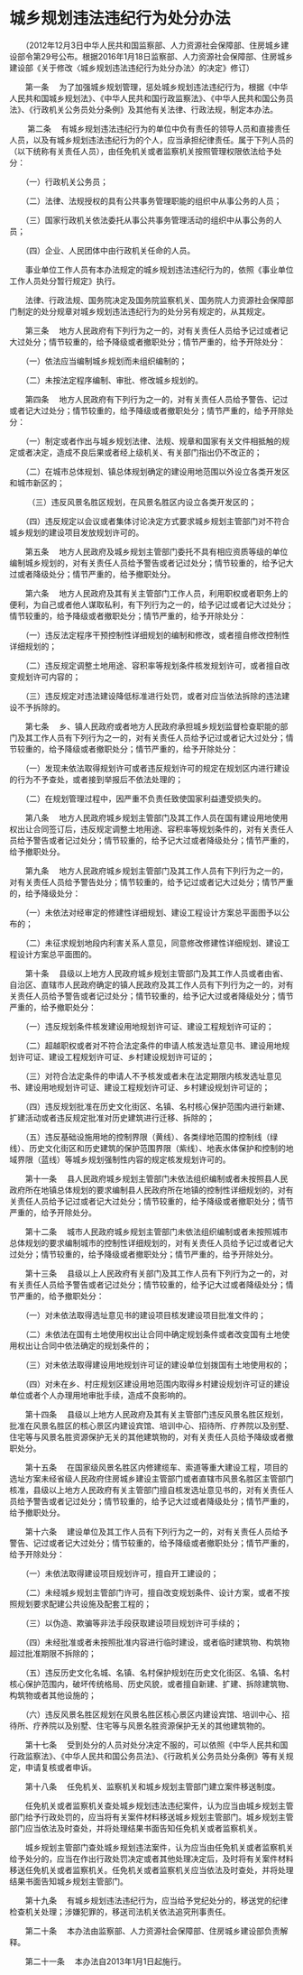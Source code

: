 # 城乡规划违法违纪行为处分办法

　　（2012年12月3日中华人民共和国监察部、人力资源社会保障部、住房城乡建设部令第29号公布。根据2016年1月18日监察部、人力资源社会保障部、住房城乡建设部《关于修改〈城乡规划违法违纪行为处分办法〉的决定》修订）

　　第一条　 为了加强城乡规划管理，惩处城乡规划违法违纪行为，根据《中华人民共和国城乡规划法》、《中华人民共和国行政监察法》、《中华人民共和国公务员法》、《行政机关公务员处分条例》及其他有关法律、行政法规，制定本办法。

　　 第二条　 有城乡规划违法违纪行为的单位中负有责任的领导人员和直接责任人员，以及有城乡规划违法违纪行为的个人，应当承担纪律责任。属于下列人员的（以下统称有关责任人员），由任免机关或者监察机关按照管理权限依法给予处分：

　　（一）行政机关公务员；

　　（二）法律、法规授权的具有公共事务管理职能的组织中从事公务的人员；

　　（三）国家行政机关依法委托从事公共事务管理活动的组织中从事公务的人员；

　　（四）企业、人民团体中由行政机关任命的人员。

　　事业单位工作人员有本办法规定的城乡规划违法违纪行为的，依照《事业单位工作人员处分暂行规定》执行。

　　法律、行政法规、国务院决定及国务院监察机关、国务院人力资源社会保障部门制定的处分规章对城乡规划违法违纪行为的处分另有规定的，从其规定。

　　第三条　 地方人民政府有下列行为之一的，对有关责任人员给予记过或者记大过处分；情节较重的，给予降级或者撤职处分；情节严重的，给予开除处分：

　　（一）依法应当编制城乡规划而未组织编制的；

　　（二）未按法定程序编制、审批、修改城乡规划的。

　　第四条　 地方人民政府有下列行为之一的，对有关责任人员给予警告、记过或者记大过处分；情节较重的，给予降级或者撤职处分；情节严重的，给予开除处分：

　　（一）制定或者作出与城乡规划法律、法规、规章和国家有关文件相抵触的规定或者决定，造成不良后果或者经上级机关、有关部门指出仍不改正的；

　　（二）在城市总体规划、镇总体规划确定的建设用地范围以外设立各类开发区和城市新区的；

　　 （三）违反风景名胜区规划，在风景名胜区内设立各类开发区的；

　　（四）违反规定以会议或者集体讨论决定方式要求城乡规划主管部门对不符合城乡规划的建设项目发放规划许可的。

　　第五条　 地方人民政府及城乡规划主管部门委托不具有相应资质等级的单位编制城乡规划的，对有关责任人员给予警告或者记过处分；情节较重的，给予记大过或者降级处分；情节严重的，给予撤职处分。

　　第六条　 地方人民政府及其有关主管部门工作人员，利用职权或者职务上的便利，为自己或者他人谋取私利，有下列行为之一的，给予记过或者记大过处分；情节较重的，给予降级或者撤职处分；情节严重的，给予开除处分：

　　（一）违反法定程序干预控制性详细规划的编制和修改，或者擅自修改控制性详细规划的；

　　（二）违反规定调整土地用途、容积率等规划条件核发规划许可，或者擅自改变规划许可内容的；

　　（三）违反规定对违法建设降低标准进行处罚，或者对应当依法拆除的违法建设不予拆除的。

　　第七条　 乡、镇人民政府或者地方人民政府承担城乡规划监督检查职能的部门及其工作人员有下列行为之一的，对有关责任人员给予记过或者记大过处分；情节较重的，给予降级或者撤职处分；情节严重的，给予开除处分：

　　（一）发现未依法取得规划许可或者违反规划许可的规定在规划区内进行建设的行为不予查处，或者接到举报后不依法处理的；

　　（二）在规划管理过程中，因严重不负责任致使国家利益遭受损失的。

　　第八条　 地方人民政府城乡规划主管部门及其工作人员在国有建设用地使用权出让合同签订后，违反规定调整土地用途、容积率等规划条件的，对有关责任人员给予警告或者记过处分；情节较重的，给予记大过或者降级处分；情节严重的，给予撤职处分。

　　第九条　 地方人民政府城乡规划主管部门及其工作人员有下列行为之一的，对有关责任人员给予警告处分；情节较重的，给予记过或者记大过处分；情节严重的，给予降级处分：

　　（一）未依法对经审定的修建性详细规划、建设工程设计方案总平面图予以公布的；

　　（二）未征求规划地段内利害关系人意见，同意修改修建性详细规划、建设工程设计方案总平面图的。

　　第十条　 县级以上地方人民政府城乡规划主管部门及其工作人员或者由省、自治区、直辖市人民政府确定的镇人民政府及其工作人员有下列行为之一的，对有关责任人员给予警告或者记过处分；情节较重的，给予记大过或者降级处分；情节严重的，给予撤职处分：

　　（一）违反规划条件核发建设用地规划许可证、建设工程规划许可证的；

　　（二）超越职权或者对不符合法定条件的申请人核发选址意见书、建设用地规划许可证、建设工程规划许可证、乡村建设规划许可证的；

　　（三）对符合法定条件的申请人不予核发或者未在法定期限内核发选址意见书、建设用地规划许可证、建设工程规划许可证、乡村建设规划许可证的；

　　（四）违反规划批准在历史文化街区、名镇、名村核心保护范围内进行新建、扩建活动或者违反规定批准对历史建筑进行迁移、拆除的；

　　（五）违反基础设施用地的控制界限（黄线）、各类绿地范围的控制线（绿线）、历史文化街区和历史建筑的保护范围界限（紫线）、地表水体保护和控制的地域界限（蓝线）等城乡规划强制性内容的规定核发规划许可的。

　　第十一条　 县人民政府城乡规划主管部门未依法组织编制或者未按照县人民政府所在地镇总体规划的要求编制县人民政府所在地镇的控制性详细规划的，对有关责任人员给予记过或者记大过处分；情节较重的，给予降级或者撤职处分；情节严重的，给予开除处分。

　　第十二条　 城市人民政府城乡规划主管部门未依法组织编制或者未按照城市总体规划的要求编制城市的控制性详细规划的，对有关责任人员给予记过或者记大过处分；情节较重的，给予降级或者撤职处分；情节严重的，给予开除处分。

　　第十三条　 县级以上人民政府有关部门及其工作人员有下列行为之一的，对有关责任人员给予警告或者记过处分；情节较重的，给予记大过或者降级处分；情节严重的，给予撤职处分：

　　（一）对未依法取得选址意见书的建设项目核发建设项目批准文件的；

　　（二）未依法在国有土地使用权出让合同中确定规划条件或者改变国有土地使用权出让合同中依法确定的规划条件的；

　　（三）对未依法取得建设用地规划许可证的建设单位划拨国有土地使用权的；

　　（四）对未在乡、村庄规划区建设用地范围内取得乡村建设规划许可证的建设单位或者个人办理用地审批手续，造成不良影响的。

　　第十四条　 县级以上地方人民政府及其有关主管部门违反风景名胜区规划，批准在风景名胜区的核心景区内建设宾馆、培训中心、招待所、疗养院以及别墅、住宅等与风景名胜资源保护无关的其他建筑物的，对有关责任人员给予降级或者撤职处分。

　　第十五条　 在国家级风景名胜区内修建缆车、索道等重大建设工程，项目的选址方案未经省级人民政府住房城乡建设主管部门或者直辖市风景名胜区主管部门核准，县级以上地方人民政府有关主管部门擅自核发选址意见书的，对有关责任人员给予警告或者记过处分；情节较重的，给予记大过或者降级处分；情节严重的，给予撤职处分。

　　第十六条　 建设单位及其工作人员有下列行为之一的，对有关责任人员给予警告、记过或者记大过处分；情节较重的，给予降级或者撤职处分；情节严重的，给予开除处分：

　　（一）未依法取得建设项目规划许可，擅自开工建设的；

　　（二）未经城乡规划主管部门许可，擅自改变规划条件、设计方案，或者不按照规划要求配建公共设施及配套工程的；

　　（三）以伪造、欺骗等非法手段获取建设项目规划许可手续的；

　　（四）未经批准或者未按照批准内容进行临时建设，或者临时建筑物、构筑物超过批准期限不拆除的；

　　（五）违反历史文化名城、名镇、名村保护规划在历史文化街区、名镇、名村核心保护范围内，破坏传统格局、历史风貌，或者擅自新建、扩建、拆除建筑物、构筑物或者其他设施的；

　　（六）违反风景名胜区规划在风景名胜区核心景区内建设宾馆、培训中心、招待所、疗养院以及别墅、住宅等与风景名胜资源保护无关的其他建筑物的。

　　第十七条　 受到处分的人员对处分决定不服的，可以依照《中华人民共和国行政监察法》、《中华人民共和国公务员法》、《行政机关公务员处分条例》等有关规定，申请复核或者申诉。

　　第十八条　 任免机关、监察机关和城乡规划主管部门建立案件移送制度。

　　任免机关或者监察机关查处城乡规划违法违纪案件，认为应当由城乡规划主管部门给予行政处罚的，应当将有关案件材料移送城乡规划主管部门。城乡规划主管部门应当依法及时查处，并将处理结果书面告知任免机关或者监察机关。

　　城乡规划主管部门查处城乡规划违法案件，认为应当由任免机关或者监察机关给予处分的，应当在作出行政处罚决定或者其他处理决定后，及时将有关案件材料移送任免机关或者监察机关。任免机关或者监察机关应当依法及时查处，并将处理结果书面告知城乡规划主管部门。

　　第十九条　 有城乡规划违法违纪行为，应当给予党纪处分的，移送党的纪律检查机关处理；涉嫌犯罪的，移送司法机关依法追究刑事责任。

　　第二十条　 本办法由监察部、人力资源社会保障部、住房城乡建设部负责解释。

　　第二十一条　 本办法自2013年1月1日起施行。